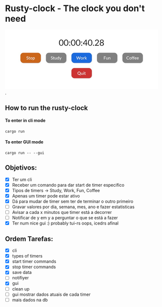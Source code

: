 # Rusty-clock - The clock you don't need

![Rusty Clock GUI](/images/Rusty-clock-gui.jpg "Start Tracking your day!").
## How to run the rusty-clock

#### To enter in cli mode
```
cargo run
```
#### To enter GUI mode
```
cargo run -- --gui
```
## Objetivos:
- [x] Ter um cli
- [x] Receber um comando para dar start de timer especifico
- [x] Tipos de timers -> Study, Work, Fun, Coffee
- [x] Apenas um timer pode estar ativo
- [x] Dá para mudar de timer sem ter de terminar o outro primeiro
- [ ] Gravar valores por dia, semana, mes, ano e fazer estatisticas
- [ ] Avisar a cada x minutos que timer está a decorrer
- [ ] Notificar de y em y a perguntar o que se está a fazer
- [x] Ter num nice gui :) probably tui-rs oops, icedrs afinal

## Ordem Tarefas:
- [x] cli 
- [x] types of timers
- [x] start timer commands
- [x] stop timer commands
- [x] save data
- [ ] notifiyer
- [x] gui
- [ ] clean up
- [ ] gui mostrar dados atuais de cada timer
- [ ] mais dados na db